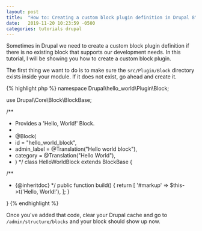 ```yaml
---
layout: post
title:  "How to: Creating a custom block plugin definition in Drupal 8"
date:   2019-11-20 10:23:59 -0500
categories: tutorials drupal
---
```

Sometimes in Drupal we need to create a custom block plugin definition if there is no existing block
that supports our development needs. In this tutorial, I will be showing you how to create a custom block plugin.

The first thing we want to do is to make sure the `src/Plugin/Block` directory exists inside your module. If it does not exist, go ahead and create it.

{% highlight php %}
namespace Drupal\hello_world\Plugin\Block;

use Drupal\Core\Block\BlockBase;

/**
 * Provides a 'Hello, World!' Block.
 *
 * @Block(
 *   id = "hello_world_block",
 *   admin_label = @Translation("Hello world block"),
 *   category = @Translation("Hello World"),
 * )
 */
class HelloWorldBlock extends BlockBase {

  /**
   * {@inheritdoc}
   */
  public function build() {
    return [
      '#markup' => $this->t('Hello, World!'),
    ];
  }

}
{% endhighlight %}

Once you've added that code, clear your Drupal cache and go to `/admin/structure/blocks` and your block should
show up now.
